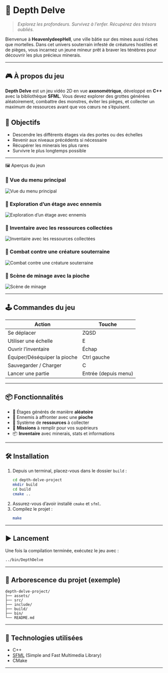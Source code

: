 

# 🌌 Depth Delve

> *Explorez les profondeurs. Survivez à l’enfer. Récupérez des trésors oubliés.*

Bienvenue à **HeavenlydeepHell**, une ville bâtie sur des mines aussi riches que mortelles. Dans cet univers souterrain infesté de créatures hostiles et de pièges, vous incarnez un jeune mineur prêt à braver les ténèbres pour découvrir les plus précieux minerais.

---

## 🎮 À propos du jeu

**Depth Delve** est un jeu vidéo 2D en vue **axonométrique**, développé en **C++** avec la bibliothèque **SFML**. Vous devez explorer des grottes générées aléatoirement, combattre des monstres, éviter les pièges, et collecter un maximum de ressources avant que vos cœurs ne s’épuisent.


## 🧭 Objectifs

- Descendre les différents étages via des portes ou des échelles
- Revenir aux niveaux précédents si nécessaire
- Récupérer les minerais les plus rares
- Survivre le plus longtemps possible

---

🖼️ Aperçus du jeun

### 📌 Vue du menu principal  
![Vue du menu principal](assets/captures/menu.png)

### 📌 Exploration d’un étage avec ennemis  
![Exploration d’un étage avec ennemis](assets/captures/exploration.png)

### 📌 Inventaire avec les ressources collectées  
![Inventaire avec les ressources collectées](assets/captures/inventaire.png)

### 📌 Combat contre une créature souterraine  
![Combat contre une créature souterraine](assets/captures/combat.png)

### 📌 Scène de minage avec la pioche  
![Scène de minage](assets/captures/minage.png)


---

## 🕹️ Commandes du jeu

| Action                  | Touche                |
|------------------------|-----------------------|
| Se déplacer            | ZQSD                  |
| Utiliser une échelle   | E                     |
| Ouvrir l’inventaire    | Échap                 |
| Équiper/Déséquiper la pioche | Ctrl gauche     |
| Sauvegarder / Charger  | C                     |
| Lancer une partie      | Entrée (depuis menu)  |

---

## 📦 Fonctionnalités

- 🧱 Étages générés de manière **aléatoire**
- 👾 Ennemis à affronter avec une **pioche**
- 💎 Système de **ressources** à collecter
- 🧭 **Missions** à remplir pour vos supérieurs
- 📦 **Inventaire** avec minerais, stats et informations

---

## 🛠️ Installation

1. Depuis un terminal, placez-vous dans le dossier `build` :
   ```bash
   cd depth-delve-project
   mkdir build
   cd build
   cmake ..
   ```
2. Assurez-vous d’avoir installé `cmake` et `sfml`.
3. Compilez le projet :
   ```bash
   make
   ```

---

## ▶️ Lancement

Une fois la compilation terminée, exécutez le jeu avec :
```bash
../bin/DepthDelve
```

---

## 📁 Arborescence du projet (exemple)

```
depth-delve-project/
├── assets/
├── src/
├── include/
├── build/
├── bin/
└── README.md
```

---

## 🔧 Technologies utilisées

- C++
- [SFML](https://www.sfml-dev.org/) (Simple and Fast Multimedia Library)
- CMake

---


